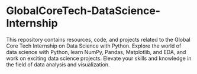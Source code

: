 # GlobalCoreTech-DataScience-Internship
This repository contains resources, code, and projects related to the Global Core Tech Internship on Data Science with Python. Explore the world of data science with Python, learn NumPy, Pandas, Matplotlib, and EDA, and work on exciting data science projects. Elevate your skills and knowledge in the field of data analysis and visualization.
